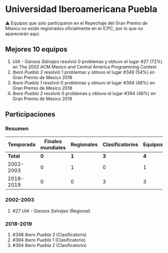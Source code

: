 # Universidad Iberoamericana Puebla

:warning: Equipos que solo participaron en el Repechaje del Gran Premio de México no están registrados oficialmente en el ICPC, por lo que no aparecerán aquí.

## Mejores 10 equipos

1. _UIA - Gansos Salvajes_ resolvió 0 problemas y obtuvo el lugar #27 (72%) en The 2002 ACM Mexico and Central America Programming Contest
1. _Ibero Puebla 3_ resolvió 1 problemas y obtuvo el lugar #348 (54%) en Gran Premio de Mexico 2018
1. _Ibero Puebla 1_ resolvió 0 problemas y obtuvo el lugar #394 (48%) en Gran Premio de Mexico 2018
1. _Ibero Puebla 2_ resolvió 0 problemas y obtuvo el lugar #394 (48%) en Gran Premio de Mexico 2018

## Participaciones

### Resumen

| Temporada | Finales mundiales | Regionales | Clasificatorios | Equipos |
| --- | --- | --- | --- | --- |
| **Total** | **0** | **1** | **3** | **4** |
| 2002-2003 | 0 | 1 | 0 | 1 |
| 2018-2019 | 0 | 0 | 3 | 3 |

### 2002-2003

1. #27 _UIA - Gansos Salvajes_ (Regional)

### 2018-2019

1. #348 _Ibero Puebla 3_ (Clasificatorio)
1. #394 _Ibero Puebla 1_ (Clasificatorio)
1. #394 _Ibero Puebla 2_ (Clasificatorio)



